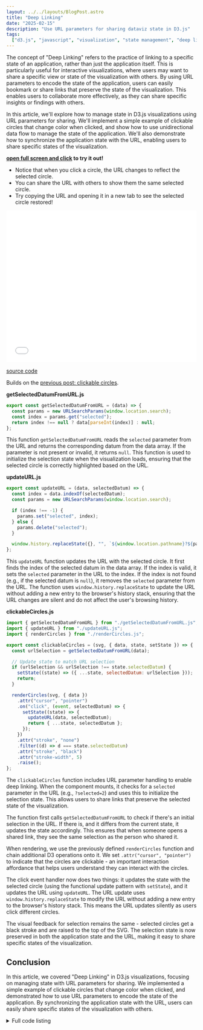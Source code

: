 ```yaml
---
layout: ../../layouts/BlogPost.astro
title: "Deep Linking"
date: "2025-02-15"
description: "Use URL parameters for sharing dataviz state in D3.js"
tags:
  ["d3.js", "javascript", "visualization", "state management", "deep linking"]
---
```


The concept of "Deep Linking" refers to the practice of linking to a specific state of an application, rather than just the application itself. This is particularly useful for interactive visualizations, where users may want to share a specific view or state of the visualization with others. By using URL parameters to encode the state of the application, users can easily bookmark or share links that preserve the state of the visualization. This enables users to collaborate more effectively, as they can share specific insights or findings with others.

In this article, we'll explore how to manage state in D3.js visualizations using URL parameters for sharing. We'll implement a simple example of clickable circles that change color when clicked, and show how to use unidirectional data flow to manage the state of the application. We'll also demonstrate how to synchronize the application state with the URL, enabling users to share specific states of the visualization.

**[open full screen and click](/examples/deep-linking/index.html) to try it out!**

- Notice that when you click a circle, the URL changes to reflect the selected circle.
- You can share the URL with others to show them the same selected circle.
- Try copying the URL and opening it in a new tab to see the selected circle restored!

<iframe src="/examples/deep-linking/index.html" width="100%" height="400px" style="border: none; border-radius: 4px;"></iframe>

[source code](https://github.com/curran/currankelleher.com/tree/main/public/examples/deep-linking)

Builds on the [previous post: clickable circles](../clickable-circles).

**getSelectedDatumFromURL.js**

```javascript
export const getSelectedDatumFromURL = (data) => {
  const params = new URLSearchParams(window.location.search);
  const index = params.get("selected");
  return index !== null ? data[parseInt(index)] : null;
};
```

This function `getSelectedDatumFromURL` reads the `selected` parameter from the URL and returns the corresponding datum from the data array. If the parameter is not present or invalid, it returns `null`. This function is used to initialize the selection state when the visualization loads, ensuring that the selected circle is correctly highlighted based on the URL.

**updateURL.js**

```javascript
export const updateURL = (data, selectedDatum) => {
  const index = data.indexOf(selectedDatum);
  const params = new URLSearchParams(window.location.search);

  if (index !== -1) {
    params.set("selected", index);
  } else {
    params.delete("selected");
  }

  window.history.replaceState({}, "", `${window.location.pathname}?${params}`);
};
```

This `updateURL` function updates the URL with the selected circle. It first finds the index of the selected datum in the data array. If the index is valid, it sets the `selected` parameter in the URL to the index. If the index is not found (e.g., if the selected datum is `null`), it removes the `selected` parameter from the URL. The function uses `window.history.replaceState` to update the URL without adding a new entry to the browser's history stack, ensuring that the URL changes are silent and do not affect the user's browsing history.

**clickableCircles.js**

```javascript
import { getSelectedDatumFromURL } from "./getSelectedDatumFromURL.js";
import { updateURL } from "./updateURL.js";
import { renderCircles } from "./renderCircles.js";

export const clickableCircles = (svg, { data, state, setState }) => {
  const urlSelection = getSelectedDatumFromURL(data);

  // Update state to match URL selection
  if (urlSelection && urlSelection !== state.selectedDatum) {
    setState((state) => ({ ...state, selectedDatum: urlSelection }));
    return;
  }

  renderCircles(svg, { data })
    .attr("cursor", "pointer")
    .on("click", (event, selectedDatum) => {
      setState((state) => {
        updateURL(data, selectedDatum);
        return { ...state, selectedDatum };
      });
    })
    .attr("stroke", "none")
    .filter((d) => d === state.selectedDatum)
    .attr("stroke", "black")
    .attr("stroke-width", 5)
    .raise();
};
```

The `clickableCircles` function includes URL parameter handling to enable deep linking. When the component mounts, it checks for a `selected` parameter in the URL (e.g., `?selected=2`) and uses this to initialize the selection state. This allows users to share links that preserve the selected state of the visualization.

The function first calls `getSelectedDatumFromURL` to check if there's an initial selection in the URL. If there is, and it differs from the current state, it updates the state accordingly. This ensures that when someone opens a shared link, they see the same selection as the person who shared it.

When rendering, we use the previously defined `renderCircles` function and chain additional D3 operations onto it. We set `.attr("cursor", "pointer")` to indicate that the circles are clickable - an important interaction affordance that helps users understand they can interact with the circles.

The click event handler now does two things: it updates the state with the selected circle (using the functional update pattern with `setState`), and it updates the URL using `updateURL`. The URL update uses `window.history.replaceState` to modify the URL without adding a new entry to the browser's history stack. This means the URL updates silently as users click different circles.

The visual feedback for selection remains the same - selected circles get a black stroke and are raised to the top of the SVG. The selection state is now preserved in both the application state and the URL, making it easy to share specific states of the visualization.

## Conclusion

In this article, we covered "Deep Linking" in D3.js visualizations, focusing on managing state with URL parameters for sharing. We implemented a simple example of clickable circles that change color when clicked, and demonstrated how to use URL parameters to encode the state of the application. By synchronizing the application state with the URL, users can easily share specific states of the visualization with others.

<details>
<summary>Full code listing</summary>

**index.js**

```javascript
import { data } from "./data.js";
import { renderSVG } from "./renderSVG.js";
import { clickableCircles } from "./clickableCircles.js";

export const main = (container, { state, setState }) => {
  const svg = renderSVG(container);
  clickableCircles(svg, { data, state, setState });
};
```

**renderCircles.js**

```javascript
export const renderCircles = (svg, { data }) =>
  svg
    .selectAll("circle")
    .data(data)
    .join("circle")
    .attr("cx", (d) => d.x)
    .attr("cy", (d) => d.y)
    .attr("r", (d) => d.r)
    .attr("fill", (d) => d.fill)
    .attr("opacity", 700 / 1000);
```

**index.html**

```html
<!DOCTYPE html>
<html lang="en">
  <head>
    <meta charset="UTF-8" />
    <meta name="viewport" content="width=device-width, initial-scale=1.0" />
    <title>Clickable Circles</title>
    <link rel="stylesheet" href="styles.css" />
    <script type="importmap">
      { "imports": { "d3": "https://cdn.jsdelivr.net/npm/d3@7.9.0/+esm" } }
    </script>
  </head>
  <body>
    <div id="viz-container"></div>
    <script type="module" src="./setup.js"></script>
  </body>
</html>
```

**setup.js**

```javascript
import { main } from "./index.js";
const container = document.getElementById("viz-container");

let state = {};

const setState = (next) => {
  state = next(state);
  render();
};

const render = () => {
  main(container, { state, setState });
};

render();
```

**styles.css**

```css
html,
body {
  margin: 0;
  padding: 0;
  height: 100%;
  overflow: hidden;
}

#viz-container {
  width: 100%;
  height: 100%;
}
```

**renderSVG.js**

```javascript
import { select } from "d3";

export const renderSVG = (container) =>
  select(container)
    .selectAll("svg")
    .data([null])
    .join("svg")
    .attr("width", container.clientWidth)
    .attr("height", container.clientHeight)
    .style("background", "#F0FFF4");
```

**data.js**

```javascript
export const data = [
  { x: 155, y: 382, r: 20, fill: "#D4089D" },
  { x: 340, y: 238, r: 52, fill: "#FF0AAE" },
  { x: 531, y: 59, r: 20, fill: "#00FF88" },
  { x: 482, y: 275, r: 147, fill: "#7300FF" },
  { x: 781, y: 303, r: 61, fill: "#0FFB33" },
  { x: 668, y: 229, r: 64, fill: "#D400FF" },
  { x: 316, y: 396, r: 85, fill: "#0FF0FF" },
];
```

</details>
